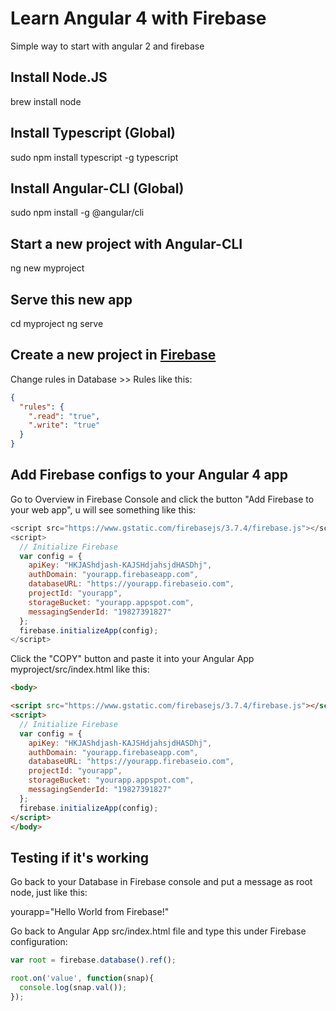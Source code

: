 # Learn Angular 4 with Firebase

Simple way to start with angular 2 and firebase

## Install Node.JS

brew install node

## Install Typescript (Global)

sudo npm install typescript -g typescript

## Install Angular-CLI (Global)

sudo npm install -g @angular/cli

## Start a new project with Angular-CLI

ng new myproject

## Serve this new app

cd myproject
ng serve

## Create a new project in [Firebase](https://firebase.google.com/?hl=pt-br)

Change rules in Database >> Rules like this:

```json
{
  "rules": {
    ".read": "true",
    ".write": "true"
  }
}
```

## Add Firebase configs to your Angular 4 app

Go to Overview in Firebase Console and click the button "Add Firebase to your web app", u will see something like this:

```javascript
<script src="https://www.gstatic.com/firebasejs/3.7.4/firebase.js"></script>
<script>
  // Initialize Firebase
  var config = {
    apiKey: "HKJAShdjash-KAJSHdjahsjdHASDhj",
    authDomain: "yourapp.firebaseapp.com",
    databaseURL: "https://yourapp.firebaseio.com",
    projectId: "yourapp",
    storageBucket: "yourapp.appspot.com",
    messagingSenderId: "19827391827"
  };
  firebase.initializeApp(config);
</script>
```

Click the "COPY" button and paste it into your Angular App myproject/src/index.html like this:

```html
<body>

<script src="https://www.gstatic.com/firebasejs/3.7.4/firebase.js"></script>
<script>
  // Initialize Firebase
  var config = {
    apiKey: "HKJAShdjash-KAJSHdjahsjdHASDhj",
    authDomain: "yourapp.firebaseapp.com",
    databaseURL: "https://yourapp.firebaseio.com",
    projectId: "yourapp",
    storageBucket: "yourapp.appspot.com",
    messagingSenderId: "19827391827"
  };
  firebase.initializeApp(config);
</script>
</body>
```

## Testing if it's working

Go back to your Database in Firebase console and put a message as root node, just like this:

yourapp="Hello World from Firebase!"

Go back to Angular App src/index.html file and type this under Firebase configuration:

```javascript
var root = firebase.database().ref();

root.on('value', function(snap){
  console.log(snap.val());
});
```




